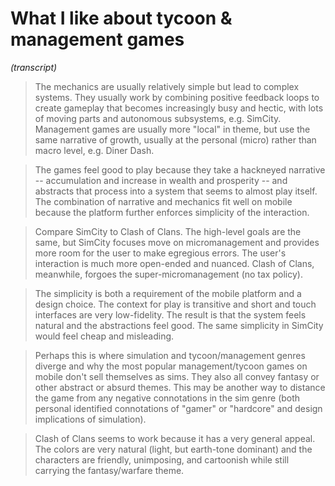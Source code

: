 # What I like about tycoon & management games

*(transcript)*

>The mechanics are usually relatively simple but lead to complex systems. They usually work by combining positive feedback loops to create gameplay that becomes increasingly busy and hectic, with lots of moving parts and autonomous subsystems, e.g. SimCity. Management games are usually more "local" in theme, but use the same narrative of growth, usually at the personal (micro) rather than macro level, e.g. Diner Dash.

>The games feel good to play because they take a hackneyed narrative -- accumulation and increase in wealth and prosperity -- and abstracts that process into a system that seems to almost play itself. The combination of narrative and mechanics fit well on mobile because the platform further enforces simplicity of the interaction.

>Compare SimCity to Clash of Clans. The high-level goals are the same, but SimCity focuses move on micromanagement and provides more room for the user to make egregious errors. The user's interaction is much more open-ended and nuanced. Clash of Clans, meanwhile, forgoes the super-micromanagement (no tax policy).

>The simplicity is both a requirement of the mobile platform and a design choice. The context for play is transitive and short and touch interfaces are very low-fidelity. The result is that the system feels natural and the abstractions feel good. The same simplicity in SimCity would feel cheap and misleading.

>Perhaps this is where simulation and tycoon/management genres diverge and why the most popular management/tycoon games on mobile don't sell themselves as sims. They also all convey fantasy or other abstract or absurd themes. This may be another way to distance the game from any negative connotations in the sim genre (both personal identified connotations of "gamer" or "hardcore" and design implications of simulation).

>Clash of Clans seems to work because it has a very general appeal. The colors are very natural (light, but earth-tone dominant) and the characters are friendly, unimposing, and cartoonish while still carrying the fantasy/warfare theme.


